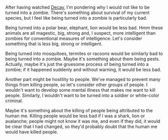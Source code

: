 After having watched [Decay](),
I'm pondering why I would not like to be turned into a zombie.
There's something about survival of my current species, but
I feel like being turned into a zombie is particularly bad.

Being turned into a polar bear, elephant, lion would be less bad. Hmm these
animals are all magestic, big, strong and, I suspect, more intelligent than
zombies for conventional measures of intelligence. Let's consider something
that is less big, strong or intelligent.

Being turned into mosquitoes, termites or racoons would be similarly bad to
being turned into a zombie. Maybe it's something about them being pests.
Actually, maybe it's just the gruesome process of being turned into a zombie;
if it happened suddenly and without warning, it would be less bad.

Another part might be hostility to people. We've managed to prevent many things
from killing people, so let's consider other groups of people. I wouldn't want
to develop some mental illness that makes me want to kill people. Similarly, I
wouldn't want to be turned into a soldier or white-color criminal.

Maybe it's something about the killing of people being attributed to the human me.
Killing people would be less bad if I was a shark, lion or avalanche; people
might not know it was me, and even if they did, it would be clear that I had
changed, so they'd probably doubt that the human me would have killed people.

